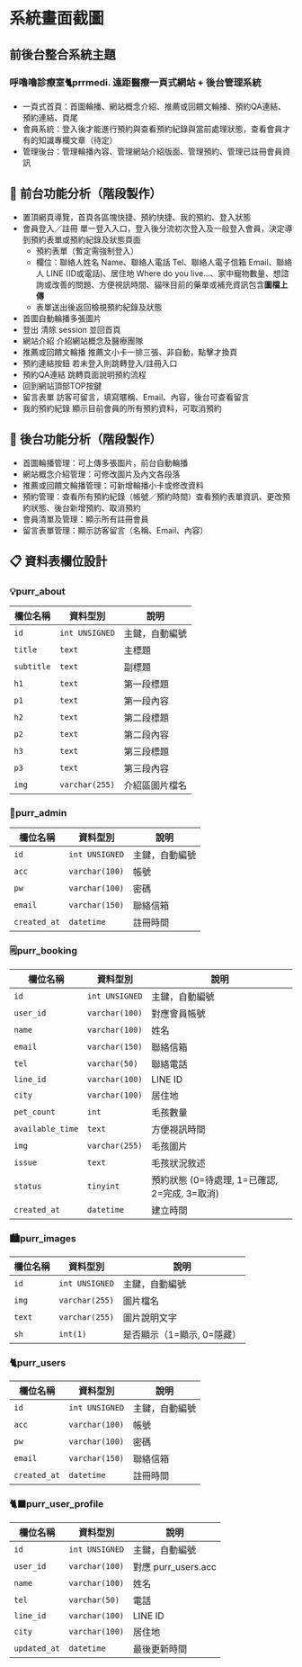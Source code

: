 # 系統畫面截圖
## 前後台整合系統主題
### 呼嚕嚕診療室🐈prrmedi. 遠距醫療一頁式網站 + 後台管理系統

* 一頁式首頁：首圖輪播、網站概念介紹、推薦或回饋文輪播、預約QA連結、預約連結、頁尾
* 會員系統：登入後才能進行預約與查看預約紀錄與當前處理狀態，查看會員才有的知識專欄文章（待定）
* 管理後台：管理輪播內容、管理網站介紹版面、管理預約、管理已註冊會員資訊

## 🔷 前台功能分析（階段製作）

* 置頂網頁導覽，首頁各區塊快捷、預約快捷、我的預約、登入狀態
* 會員登入／註冊 單一登入入口，登入後分流初次登入及一般登入會員，決定導到預約表單或預約紀錄及狀態頁面
    * 預約表單（暫定需強制登入） 
    * 欄位：聯絡人姓名 Name、聯絡人電話 Tel、聯絡人電子信箱 Email、聯絡人 LINE (ID或電話)、居住地 Where do you live...、家中寵物數量、想諮詢或改善的問題、方便視訊時間、貓咪目前的藥單或補充資訊包含**圖檔上傳**
    * 表單送出後返回檢視預約紀錄及狀態
* 首圖自動輪播多張圖片
* 登出 清除 session 並回首頁 
* 網站介紹 介紹網站概念及醫療團隊
* 推薦或回饋文輪播 推薦文小卡一排三張、非自動，點擊才換頁
* 預約連結按鈕 若未登入則跳轉登入/註冊入口
* 預約QA連結 跳轉頁面說明預約流程
* 回到網站頂部TOP按鍵
* 留言表單 訪客可留言，填寫暱稱、Email、內容，後台可查看留言
* 我的預約紀錄 顯示目前會員的所有預約資料，可取消預約

## 🔶 後台功能分析（階段製作）
* 首圖輪播管理：可上傳多張圖片，前台自動輪播
* 網站概念介紹管理：可修改圖片及內文各段落
* 推薦或回饋文輪播管理：可新增輪播小卡或修改資料
* 預約管理：查看所有預約紀錄（帳號／預約時間）查看預約表單資訊、更改預約狀態、後台新增預約、取消預約
* 會員清單及管理：顯示所有註冊會員
* 留言表單管理：顯示訪客留言（名稱、Email、內容）

## 📋 資料表欄位設計

### 💡purr_about  
| 欄位名稱 | 資料型別 | 說明 |
|----------|-----------|------|
| `id` | `int UNSIGNED` | 主鍵，自動編號 |
| `title` | `text` | 主標題 |
| `subtitle` | `text` | 副標題 |
| `h1` | `text` | 第一段標題 |
| `p1` | `text` | 第一段內容 |
| `h2` | `text` | 第二段標題 |
| `p2` | `text` | 第二段內容 |
| `h3` | `text` | 第三段標題 |
| `p3` | `text` | 第三段內容 |
| `img` | `varchar(255)` | 介紹區圖片檔名 |

### 🧸purr_admin 
| 欄位名稱 | 資料型別 | 說明 |
|----------|-----------|------|
| `id` | `int UNSIGNED` | 主鍵，自動編號 |
| `acc` | `varchar(100)` | 帳號 |
| `pw` | `varchar(100)` | 密碼 |
| `email` | `varchar(150)` | 聯絡信箱 |
| `created_at` | `datetime` | 註冊時間 |

### 🗒️purr_booking 
| 欄位名稱 | 資料型別 | 說明 |
|----------|-----------|------|
| `id` | `int UNSIGNED` | 主鍵，自動編號 |
| `user_id` | `varchar(100)` | 對應會員帳號 |
| `name` | `varchar(100)` | 姓名 |
| `email` | `varchar(150)` | 聯絡信箱 |
| `tel` | `varchar(50)` | 聯絡電話 |
| `line_id` | `varchar(100)` | LINE ID |
| `city` | `varchar(100)` | 居住地 |
| `pet_count` | `int` | 毛孩數量 |
| `available_time` | `text` | 方便視訊時間 |
| `img` | `varchar(255)` | 毛孩圖片 |
| `issue` | `text` | 毛孩狀況敘述 |
| `status` | `tinyint` | 預約狀態 (0=待處理, 1=已確認, 2=完成, 3=取消) |
| `created_at` | `datetime` | 建立時間 |

### 🏙️purr_images 
| 欄位名稱 | 資料型別 | 說明 |
|----------|-----------|------|
| `id` | `int UNSIGNED` | 主鍵，自動編號 |
| `img` | `varchar(255)` | 圖片檔名 |
| `text` | `varchar(255)` | 圖片說明文字 |
| `sh` | `int(1)` | 是否顯示（1=顯示, 0=隱藏） |

### 🐈purr_users
| 欄位名稱 | 資料型別 | 說明 |
|----------|-----------|------|
| `id` | `int UNSIGNED` | 主鍵，自動編號 |
| `acc` | `varchar(100)` | 帳號 |
| `pw` | `varchar(100)` | 密碼 |
| `email` | `varchar(150)` | 聯絡信箱 |
| `created_at` | `datetime` | 註冊時間 |

### 🐈‍⬛purr_user_profile
| 欄位名稱 | 資料型別 | 說明 |
|----------|-----------|------|
| `id` | `int UNSIGNED` | 主鍵，自動編號 |
| `user_id` | `varchar(100)` | 對應 purr_users.acc |
| `name` | `varchar(100)` | 姓名 |
| `tel` | `varchar(50)` | 電話 |
| `line_id` | `varchar(100)` | LINE ID |
| `city` | `varchar(100)` | 居住地 |
| `updated_at` | `datetime` | 最後更新時間 |

